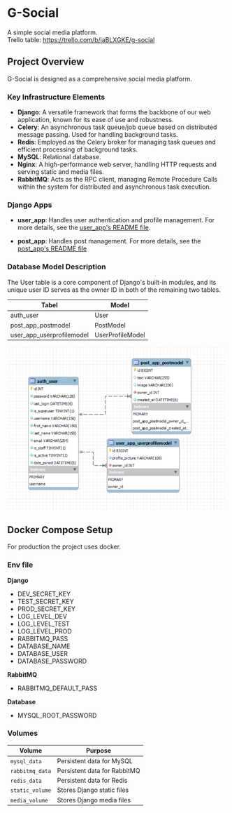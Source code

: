 # G-Social
A simple social media platform. <br>
Trello table: https://trello.com/b/iaBLXGKE/g-social

## Project Overview
G-Social is designed as a comprehensive social media platform.

### Key Infrastructure Elements

- **Django**: A versatile framework that forms the backbone of our web application, known for its ease of use and robustness.
- **Celery**: An asynchronous task queue/job queue based on distributed message passing. Used for handling background tasks.
- **Redis**: Employed as the Celery broker for managing task queues and efficient processing of background tasks.
- **MySQL**: Relational database.
- **Nginx**: A high-performance web server, handling HTTP requests and serving static and media files.
- **RabbitMQ**: Acts as the RPC client, managing Remote Procedure Calls within the system for distributed and asynchronous task execution.

### Django Apps

- **user_app**: Handles user authentication and profile management. For more details, see the [user_app's README file](apps/user_app/README.md).

- **post_app**: Handles post management. For more details, see the [post_app's README file](apps/post_app/README.md)

### Database Model Description
The User table is a core component of Django's built-in modules, and its unique user ID serves as the owner ID in both of the remaining two tables.

| Tabel | Model |
|-----------|----|
| auth_user | User |
| post_app_postmodel | PostModel |
| user_app_userprofilemodel  | UserProfileModel    |

<img src="readme_files/database_diagram.png" alt="Generated in MySql workbanch" title="Database diagram" width=500px/>


## Docker Compose Setup

For production the project uses docker.

### Env file
**Django**
- DEV_SECRET_KEY 
- TEST_SECRET_KEY 
- PROD_SECRET_KEY
- LOG_LEVEL_DEV 
- LOG_LEVEL_TEST
- LOG_LEVEL_PROD
- RABBITMQ_PASS
- DATABASE_NAME 
- DATABASE_USER
- DATABASE_PASSWORD

**RabbitMQ**
- RABBITMQ_DEFAULT_PASS

**Database**
- MYSQL_ROOT_PASSWORD

### Volumes

| Volume          | Purpose                           |
|-----------------|-----------------------------------|
| `mysql_data`     | Persistent data for MySQL        |
| `rabbitmq_data`  | Persistent data for RabbitMQ     |
| `redis_data`     | Persistent data for Redis        |
| `static_volume`  | Stores Django static files       |
| `media_volume`   | Stores Django media files        |